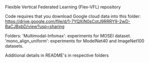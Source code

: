 Flexible Vertical Federated Learning (Flex-VFL) repository

Code requires that you download Google cloud data into this folder: https://drive.google.com/file/d/1-7YQXiN0sCotJ9RRRY9-2wD-BaCJBxbD/view?usp=sharing

Folders:
'Multimodal-Infomax': experiments for MOSEI dataset.
'mono_align_uniform': experiments for ModelNet40 and ImageNet100 datasets.

Additional details in README's in respective folders
